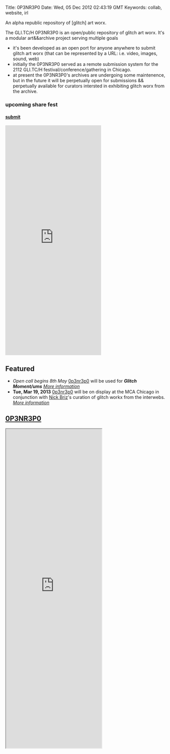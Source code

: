 Title: 0P3NR3P0
Date: Wed, 05 Dec 2012 02:43:19 GMT
Keywords: collab, website, irl

An alpha republic repository of [glitch] art worx.

The GLI.TC/H 0P3NR3P0 is an open/public repository of glitch art worx. It's a modular art&&archive project serving multiple goals

- it's been developed as an open port for anyone anywhere to submit glitch art worx (that can be represented by a URL: i.e. video, images, sound, web) 
- initially the 0P3NR3P0 served as a remote submission system for the 2112 GLI.TC/H festival/conference/gathering in Chicago. 
- at present the 0P3NR3P0's archives are undergoing some maintenence, but in the future it will be perpetually open for submissions && perpetually available for curators intersted in exhibiting glitch worx from the archive. 

<h3 class="upcoming">upcoming share fest</h3>
<h4><a href="http://0p3nr3p0.net">submit</a></h4>
<iframe src="https://www.facebook.com/video/embed?video_id=470774939663331" height="720" frameborder="0"></iframe>

## Featured
* <span class="fontawesome-map-marker"></span> _Open call begins 8th May_ [0p3nr3p0](/work/0p3nr3p0) will be used for ***Glitch Moment/ums*** [*More information*](http://www.furtherfield.org/programmes/exhibition/glitch-momentums)
* <span class="fontawesome-map-marker"></span> **Tue, Mar 19, 2013** [0p3nr3p0](/work/0p3nr3p0) will be on display at the MCA Chicago in conjunction with [Nick Briz](http://nickbriz.com)'s curation of glitch workx from the interwebs. [*More information*](http://www2.mcachicago.org/event/glitch-art-ftp-share-fest/)

## <a href="http://0p3nr3p0.net/">0P3NR3P0 <i class="icon-external-link"></i></a>

<iframe src="http://www.0p3nr3p0.net" height="1000"></iframe>